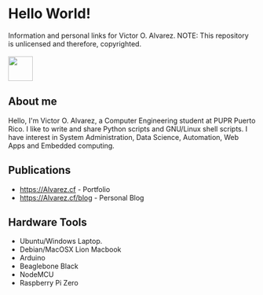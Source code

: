 # Hello World!
Information and personal links for Victor O. Alvarez.
NOTE: This repository is unlicensed and therefore, copyrighted.
<br>
<br>
<img src="https://github.com/victoroalvarez/hello-world/blob/master/bash-148836_640.png" width="50">
## About me
Hello, I'm Victor O. Alvarez, a Computer Engineering student at PUPR Puerto Rico. I like to write and share Python scripts and GNU/Linux shell scripts. I have interest in System Administration, Data Science, Automation, Web Apps and Embedded computing.
## Publications
- https://Alvarez.cf - Portfolio
- https://Alvarez.cf/blog - Personal Blog
## Hardware Tools
- Ubuntu/Windows Laptop.
- Debian/MacOSX Lion Macbook
- Arduino
- Beaglebone Black
- NodeMCU
- Raspberry Pi Zero
